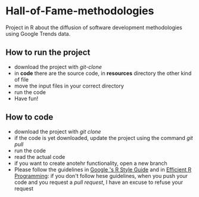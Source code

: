 # Hall-of-Fame-methodologies
Project in R about the diffusion of software development methodologies using Google Trends data.



## How to run the project

- download the project with _git-clone_
- in **code** there are the source code, in **resources** directory the other kind of file
- move the input files in your correct directory
- run the code
- Have fun!

## How to code
 - download the project with _git clone_
 - if the code is yet downloaded, update the project using the command _git pull_
 - run the code
 - read the actual code
 - if you want to create anotehr functionality, open a new branch
 - Please follow the guidelines in [Google 's R Style Guide](https://google.github.io/styleguide/Rguide.xml) and in [Efficient R Programming](https://csgillespie.github.io/efficientR/3-4-rstudio.html): if you don't follow hese guidelines, when you push your code and you request a _pull request_, I have an excuse to refuse your request
